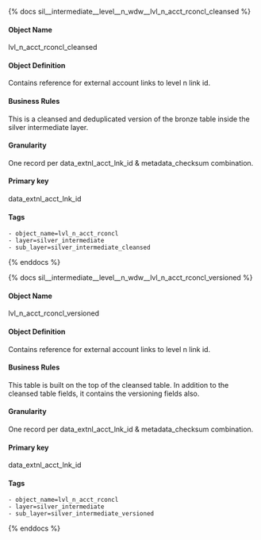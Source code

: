 {% docs sil__intermediate__level__n_wdw__lvl_n_acct_rconcl_cleansed %}

#### Object Name
lvl_n_acct_rconcl_cleansed

#### Object Definition
Contains reference for external account links to level n link id.

#### Business Rules
This is a cleansed and deduplicated version of the bronze table inside the silver intermediate layer.

#### Granularity
One record per data_extnl_acct_lnk_id & metadata_checksum combination.

#### Primary key
data_extnl_acct_lnk_id

#### Tags
    - object_name=lvl_n_acct_rconcl
    - layer=silver_intermediate
    - sub_layer=silver_intermediate_cleansed

{% enddocs %}

{% docs sil__intermediate__level__n_wdw__lvl_n_acct_rconcl_versioned %}

#### Object Name
lvl_n_acct_rconcl_versioned

#### Object Definition
Contains reference for external account links to level n link id.

#### Business Rules
This table is built on the top of the cleansed table. In addition to the cleansed table fields, it contains the versioning fields also.

#### Granularity
One record per data_extnl_acct_lnk_id & metadata_checksum combination.

#### Primary key
data_extnl_acct_lnk_id

#### Tags
    - object_name=lvl_n_acct_rconcl
    - layer=silver_intermediate
    - sub_layer=silver_intermediate_versioned

{% enddocs %}